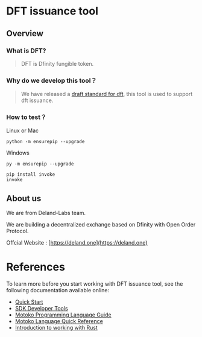# DFT issuance tool


## Overview

### What is DFT?

> DFT is Dfinity fungible token.
  
### Why do we develop this tool？

> We have released a [draft standard for dft](https://github.com/Deland-Labs/dfinity-fungible-token-standard), this tool is used to support dft issuance.

### How to test？

Linux or Mac
```
python -m ensurepip --upgrade
```
Windows
```
py -m ensurepip --upgrade
```

```
pip install invoke
invoke

```

## About us

   We are from Deland-Labs team. 

   We are building a decentralized exchange based on Dfinity with Open Order Protocol.

   Offcial Website : [https://deland.one](https://deland.one)

# References

To learn more before you start working with DFT issuance tool, see the following documentation available online:

- [Quick Start](https://sdk.dfinity.org/docs/quickstart/quickstart-intro.html)
- [SDK Developer Tools](https://sdk.dfinity.org/docs/developers-guide/sdk-guide.html)
- [Motoko Programming Language Guide](https://sdk.dfinity.org/docs/language-guide/motoko.html)
- [Motoko Language Quick Reference](https://sdk.dfinity.org/docs/language-guide/language-manual.html)
- [Introduction to working with Rust](https://sdk.dfinity.org/docs/rust-guide/rust-intro.html)

